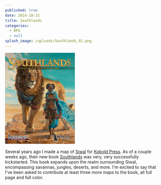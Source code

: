 ```yaml
---
published: true
date: 2014-10-31
title: Southlands
categories:
  - RPG
  - null
splash_image: /uploads/Southlands_01.png
---
```

![](/uploads/Southlands_01.png)

Several years ago I made a map of [Siwal](http://www.lucashaley.com/siwal/) for [Kobold Press](http://www.koboldpress.com). As of a couple weeks ago, their new book [Southlands](https://www.kickstarter.com/projects/350683997/southlands-new-fantasy-options-for-pathfinder-rpg) was very, very successfully kickstarted. This book expands upon the realm surrounding Siwal, encompassing savannas, jungles, deserts, and more. I'm excited to say that I've been asked to contribute at least three more maps to the book, all full page and full color.